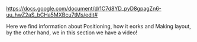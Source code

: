 https://docs.google.com/document/d/1C7d8YD_pyD8gpagZn6-uu_hwZ2aS_bCHa5MXBcu7tMs/edit#

Here we find information about Positioning, how it eorks and Making layout, by the other hand, we in this section we have a video! 
